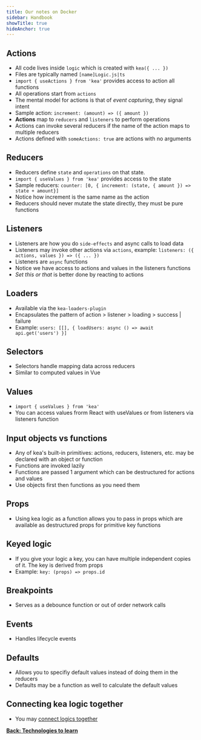 ```yaml
---
title: Our notes on Docker
sidebar: Handbook
showTitle: true
hideAnchor: true
---
```


## Actions

- All code lives inside `logic` which is created with `kea({ ... })`
- Files are typically named `[name]Logic.js|ts`
- `import { useActions } from 'kea'` provides access to action all functions
- All operations start from `actions`
- The mental model for actions is that of *event capturing*, they signal intent
- Sample action: `increment: (amount) => ({ amount })`
- **Actions** map to `reducers` and `listeners` to perform operations
- Actions can invoke several reducers if the name of the action maps to multiple reducers
- Actions defined with `someActions: true` are actions with no arguments

## Reducers

- Reducers define `state` and `operations` on that state.
- `import { useValues } from 'kea'` provides access to the state
- Sample reducers: `counter: [0, { increment: (state, { amount }) => state + amount}]`
- Notice how increment is the same name as the action
- Reducers should never mutate the state directly, they must be pure functions

## Listeners

- Listeners are how you do `side-effects` and async calls to load data
- Listeners may invoke other actions via `actions`, example: `listeners: ({ actions, values }) => ({ ... })`
- Listeners are `async` functions
- Notice we have access to actions and values in the listeners functions
- *Set this or that* is better done by reacting to actions

## Loaders

- Available via the `kea-loaders-plugin`
- Encapsulates the pattern of action > listener > loading > success | failure
- Example: `users: [[], { loadUsers: async () => await api.get('users') }]`

## Selectors

- Selectors handle mapping data across reducers
- Similar to computed values in Vue

## Values

- `import { useValues } from 'kea'`
- You can access values frorm React with useValues or from listeners via listeners function

## Input objects vs functions

- Any of kea's built-in primitives: actions, reducers, listeners, etc. may be declared with an object or function
- Functions are invoked lazily
- Functions are passed 1 argument which can be destructured for actions and values
- Use objects first then functions as you need them

## Props

- Using kea logic as a function allows you to pass in props which are available as destructured props for primitive key functions

## Keyed logic

- If you give your logic a key, you can have multiple independent copies of it. The key is derived from props
- Example: `key: (props) => props.id`

## Breakpoints

- Serves as a debounce function or out of order network calls

## Events

- Handles lifecycle events

## Defaults

- Allows you to specifiy default values instead of doing them in the reducers
- Defaults may be a function as well to calculate the default values

## Connecting kea logic together

- You may [connect logics together](https://kea.js.org/docs/guide/additional#connecting-logic-together)
  
**[Back: Technologies to learn](../technologies-to-learn)**
